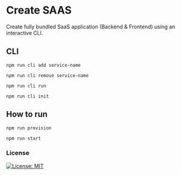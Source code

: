 # Create SAAS

Create fully bundled SaaS application (Backend & Frontend) using an interactive CLI.


## CLI

`npm run cli add service-name`

`npm run cli remove service-name`

`npm run cli run`

`npm run cli init`


## How to run

`npm run provision`

`npm run start`


### License 
[![License: MIT](https://img.shields.io/badge/License-MIT-blue.svg)](https://opensource.org/licenses/MIT)



